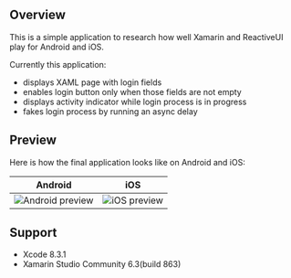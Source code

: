 
Overview
--------

This is a simple application to research how well
Xamarin and ReactiveUI play for Android and iOS.

Currently this application:
* displays XAML page with login fields
* enables login button only when those fields are not empty
* displays activity indicator while login process is in progress
* fakes login process by running an async delay

Preview
-------
Here is how the final application looks like on Android and iOS:

| Android | iOS |
| ------- | --- |
| ![Android preview](img/android-preview.gif) | ![iOS preview](img/ios-preview.gif) |

Support
-------

* Xcode 8.3.1
* Xamarin Studio Community 6.3(build 863)
